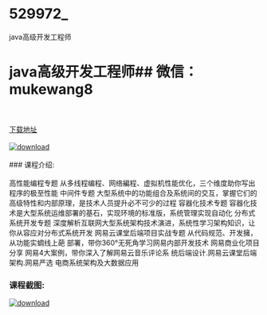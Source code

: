# 529972_
java高级开发工程师
# java高级开发工程师## 微信：mukewang8
<br/></br>[下载地址](http://www.36tz.cn/article/529972 "下载地址")
<br/></br>[![download](http://36tz.cn/muke_img/2020_01_1-51-300x196.png "下载地址")](http://www.36tz.cn/article/529972 "下载地址")
<br/></br>### 课程介绍:<br/></br>高性能编程专题
从多线程编程、网络編程、虚拟机性能优化，三个维度助你写出程序的极至性能
中间件专题
大型系统中的功能组合及系统间的交互，掌握它们的高级特性和内部原理，是技术人员提升必不可少的过程
容器化技术专题
容器化技术是大型系统运维部署的基石，实现环境的标准版，系统管理实现自动化
分布式系统开发专题
深度解析互联网大型系统架构技术演进，系统性学习架构知识，让你从容应对分布式系统开发
网易云课堂后端项目实战专题
从代码规范、开发擁，从功能实蜩线上葩 部署，带你360°无死角学习网易内部开发技术
网易商业化项目分享
网易4大案例，带你深入了解网易云音乐评论系 统后端设计.网易云课堂后端架构.网易严选 电商系统架构及大数据应用

### 课程截图:
[![download](http://36tz.cn/muke_img/2020_01_11-53.png "下载地址")](http://www.36tz.cn/article/529972 "下载地址")
